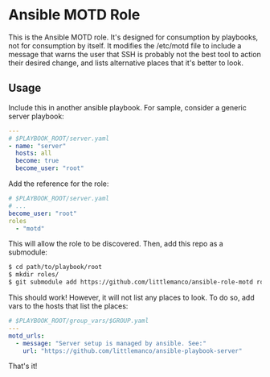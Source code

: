 # Ansible MOTD Role

This is the Ansible MOTD role. It's designed for consumption by playbooks, not for consumption by itself.
It modifies the /etc/motd file to include a message that warns the user that SSH is probably not the best tool to
action their desired change, and lists alternative places that it's better to look.

## Usage

Include this in another ansible playbook. For sample, consider a generic server playbook:

```yaml
---
# $PLAYBOOK_ROOT/server.yaml
- name: "server"
  hosts: all
  become: true
  become_user: "root"
```

Add the reference for the role:

```yaml
# $PLAYBOOK_ROOT/server.yaml
# ...
become_user: "root"
roles
  - "motd"
```

This will allow the role to be discovered. Then, add this repo as a submodule:

```bash
$ cd path/to/playbook/root
$ mkdir roles/
$ git submodule add https://github.com/littlemanco/ansible-role-motd roles/motd
```

This should work! However, it will not list any places to look. To do so, add vars to the hosts that list the places:

```yaml
# $PLAYBOOK_ROOT/group_vars/$GROUP.yaml
---
motd_urls:
  - message: "Server setup is managed by ansible. See:"
    url: "https://github.com/littlemanco/ansible-playbook-server"
```

That's it!
